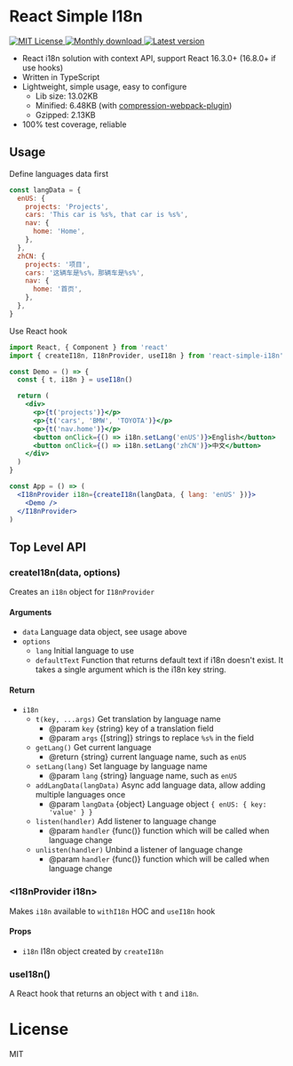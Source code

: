 # React Simple I18n

<div>
  <a href="https://www.npmjs.com/package/react-simple-i18n" title="MIT License">
    <img src="https://img.shields.io/npm/l/react-simple-i18n.svg?color=brightgreen" alt="MIT License">
  </a>
  <a href="https://www.npmjs.com/package/react-simple-i18n" title="Monthly download">
    <img src="https://img.shields.io/npm/dm/react-simple-i18n.svg?color=green" alt="Monthly download">
  </a>
  <a href="https://www.npmjs.com/package/react-simple-i18n" title="Latest version">
    <img src="https://img.shields.io/npm/v/react-simple-i18n.svg" alt="Latest version">
  </a>
</div>

- React i18n solution with context API, support React 16.3.0+ (16.8.0+ if use hooks)
- Written in TypeScript
- Lightweight, simple usage, easy to configure
    - Lib size: 13.02KB
    - Minified: 6.48KB (with [compression-webpack-plugin](https://github.com/webpack-contrib/compression-webpack-plugin))
    - Gzipped: 2.13KB
- 100% test coverage, reliable

## Usage

Define languages data first
```jsx
const langData = {
  enUS: {
    projects: 'Projects',
    cars: 'This car is %s%, that car is %s%',
    nav: {
      home: 'Home',
    },
  },
  zhCN: {
    projects: '项目',
    cars: '这辆车是%s%，那辆车是%s%',
    nav: {
      home: '首页',
    },
  },
}
```

Use React hook
```jsx
import React, { Component } from 'react'
import { createI18n, I18nProvider, useI18n } from 'react-simple-i18n'

const Demo = () => {
  const { t, i18n } = useI18n()

  return (
    <div>
      <p>{t('projects')}</p>
      <p>{t('cars', 'BMW', 'TOYOTA')}</p>
      <p>{t('nav.home')}</p>
      <button onClick={() => i18n.setLang('enUS')}>English</button>
      <button onClick={() => i18n.setLang('zhCN')}>中文</button>
    </div>
  )
}

const App = () => (
  <I18nProvider i18n={createI18n(langData, { lang: 'enUS' })}>
    <Demo />
  </I18nProvider>
)
```

## Top Level API

### createI18n(data, options)

Creates an `i18n` object for `I18nProvider`

#### Arguments

- `data` Language data object, see usage above
- `options`
  - `lang` Initial language to use
  - `defaultText` Function that returns default text if i18n doesn't exist. It takes a single argument which is the i18n key string.

#### Return

- `i18n`
  - `t(key, ...args)` Get translation by language name
    - @param `key` {string} key of a translation field
    - @param `args` {[string]} strings to replace `%s%` in the field
  - `getLang()` Get current language
    - @return {string} current language name, such as `enUS`
  - `setLang(lang)` Set language by language name
    - @param `lang` {string} language name, such as `enUS`
  - `addLangData(langData)` Async add language data, allow adding multiple languages once
    - @param `langData` {object} Language object `{ enUS: { key: 'value' } }`
  - `listen(handler)` Add listener to language change
    - @param `handler` {func()} function which will be called when language change
  - `unlisten(handler)` Unbind a listener of language change
    - @param `handler` {func()} function which will be called when language change

### \<I18nProvider i18n\>

Makes `i18n` available to `withI18n` HOC and `useI18n` hook

#### Props

- `i18n` I18n object created by `createI18n`

### useI18n()

A React hook that returns an object with `t` and `i18n`.

# License

MIT
